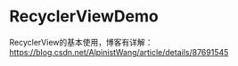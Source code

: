 # RecyclerViewDemo
RecyclerView的基本使用，博客有详解：https://blog.csdn.net/AlpinistWang/article/details/87691545
